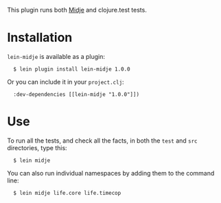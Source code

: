 This plugin runs both
[Midje](https://github.com/marick/Midje) and clojure.test
tests.

Installation
==========

`lein-midje` is available as a plugin:

      $ lein plugin install lein-midje 1.0.0

Or you can include it in your `project.clj`:

      :dev-dependencies [[lein-midje "1.0.0"]])


Use
==========

To run all the tests, and check all the facts, in both the
`test` and `src` directories, type this:

      $ lein midje 

You can also run individual namespaces by adding them to the
command line:

      $ lein midje life.core life.timecop

